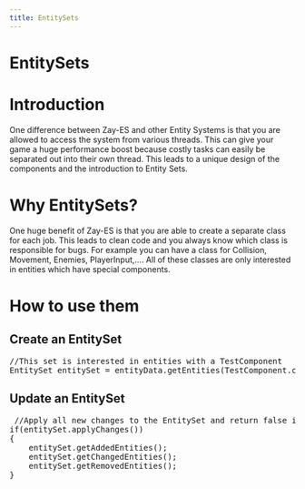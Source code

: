 ```yaml
---
title: EntitySets
---
```

<h1 class="sectionedit1" id="entitysets">EntitySets</h1>
<div class="level1">

</div>
<!-- EDIT1 SECTION "EntitySets" [1-26] -->
<h1 class="sectionedit2" id="introduction">Introduction</h1>
<div class="level1">

<p>
One difference between Zay-ES and other Entity Systems is that you are allowed to access the system from various threads. This can give your game a huge performance boost because costly tasks can easily be separated out into their own thread.
This leads to a unique design of the components and the introduction to Entity Sets.
</p>

</div>
<!-- EDIT2 SECTION "Introduction" [27-383] -->
<h1 class="sectionedit3" id="why_entitysets">Why EntitySets?</h1>
<div class="level1">

<p>
One huge benefit of Zay-ES is that you are able to create a separate class for each job.
This leads to clean code and you always know which class is responsible for bugs.
For example you can have a class for Collision, Movement, Enemies, PlayerInput,….
All of these classes are only interested in entities which have special components.
</p>

</div>
<!-- EDIT3 SECTION "Why EntitySets?" [384-754] -->
<h1 class="sectionedit4" id="how_to_use_them">How to use them</h1>
<div class="level1">

</div>
<!-- EDIT4 SECTION "How to use them" [755-785] -->
<h2 class="sectionedit5" id="create_an_entityset">Create an EntitySet</h2>
<div class="level2">
<pre class="code java"><span class="co1">//This set is interested in entities with a TestComponent</span>
EntitySet entitySet <span class="sy0">=</span> entityData.<span class="me1">getEntities</span><span class="br0">(</span>TestComponent.<span class="kw1">class</span><span class="br0">)</span><span class="sy0">;</span></pre>

</div>
<!-- EDIT5 SECTION "Create an EntitySet" [786-962] -->
<h2 class="sectionedit6" id="update_an_entityset">Update an EntitySet</h2>
<div class="level2">
<pre class="code java"> <span class="co1">//Apply all new changes to the EntitySet and return false if nothing changed</span>
<span class="kw1">if</span><span class="br0">(</span>entitySet.<span class="me1">applyChanges</span><span class="br0">(</span><span class="br0">)</span><span class="br0">)</span>
<span class="br0">{</span>
    entitySet.<span class="me1">getAddedEntities</span><span class="br0">(</span><span class="br0">)</span><span class="sy0">;</span>
    entitySet.<span class="me1">getChangedEntities</span><span class="br0">(</span><span class="br0">)</span><span class="sy0">;</span>
    entitySet.<span class="me1">getRemovedEntities</span><span class="br0">(</span><span class="br0">)</span><span class="sy0">;</span>        
<span class="br0">}</span></pre>

</div>
<!-- EDIT6 SECTION "Update an EntitySet" [963-] -->
